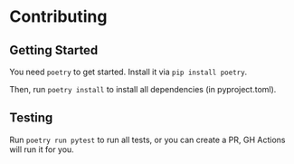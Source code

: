 # Contributing

## Getting Started

You need `poetry` to get started. Install it via `pip install poetry`.

Then, run `poetry install` to install all dependencies (in pyproject.toml).

## Testing

Run `poetry run pytest` to run all tests, or you can create a PR, GH Actions will run it for you.



